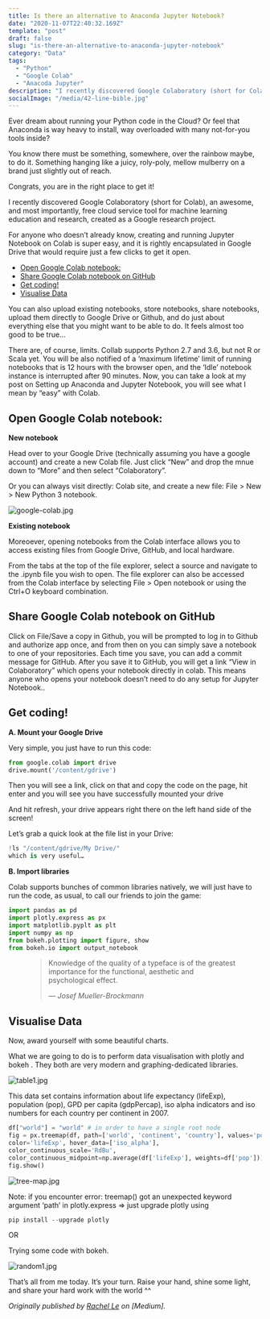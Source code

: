```yaml
---
title: Is there an alternative to Anaconda Jupyter Notebook?
date: "2020-11-07T22:40:32.169Z"
template: "post"
draft: false
slug: "is-there-an-alternative-to-anaconda-jupyter-notebook"
category: "Data"
tags:
  - "Python"
  - "Google Colab"
  - "Anacoda Jupyter"
description: "I recently discovered Google Colaboratory (short for Colab), an awesome, and most importantly, free cloud service tool for machine learning education and research, created as a Google research project. For anyone who doesn’t already know, creating and running Jupyter Notebook on Colab is super easy, and it is rightly encapsulated in Google Drive that would require just a few clicks to get it open."
socialImage: "/media/42-line-bible.jpg"
---
```


Ever dream about running your Python code in the Cloud? Or feel that Anaconda is way heavy to install, way overloaded with many not-for-you tools inside?

You know there must be something, somewhere, over the rainbow maybe, to do it. Something hanging like a juicy, roly-poly, mellow mulberry on a brand just slightly out of reach.

Congrats, you are in the right place to get it!


I recently discovered Google Colaboratory (short for Colab), an awesome, and most importantly, free cloud service tool for machine learning education and research, created as a Google research project.

For anyone who doesn’t already know, creating and running Jupyter Notebook on Colab is super easy, and it is rightly encapsulated in Google Drive that would require just a few clicks to get it open.

- [Open Google Colab notebook:](#open-google-colab-notebook)
- [Share Google Colab notebook on GitHub](#share-google-colab-notebook-on-github)
- [Get coding!](#get-coding!)
- [Visualise Data](#visualise-data)

You can also upload existing notebooks, store notebooks, share notebooks, upload them directly to Google Drive or Github, and do just about everything else that you might want to be able to do. It feels almost too good to be true…

There are, of course, limits. Collab supports Python 2.7 and 3.6, but not R or Scala yet. You will be also notified of a ‘maximum lifetime’ limit of running notebooks that is 12 hours with the browser open, and the ‘Idle’ notebook instance is interrupted after 90 minutes.
Now, you can take a look at my post on Setting up Anaconda and Jupyter Notebook, you will see what I mean by “easy” with Colab.


## Open Google Colab notebook:

**New notebook**

Head over to your Google Drive (technically assuming you have a google account) and create a new Colab file. Just click “New” and drop the mnue down to “More” and then select “Colaboratory”.

Or you can always visit directly: Colab site, and create a new file: File > New > New Python 3 notebook.

![google-colab.jpg](/media/google-colab.jpg)

**Existing notebook**

Moreoever, opening notebooks from the Colab interface allows you to access existing files from Google Drive, GitHub, and local hardware.

From the tabs at the top of the file explorer, select a source and navigate to the .ipynb file you wish to open. The file explorer can also be accessed from the Colab interface by selecting File > Open notebook or using the Ctrl+O keyboard combination.



## Share Google Colab notebook on GitHub

Click on File/Save a copy in Github, you will be prompted to log in to Github and authorize app once, and from then on you can simply save a notebook to one of your repositories. Each time you save, you can add a commit message for GitHub. After you save it to GitHub, you will get a link “View in Colaboratory” which opens your notebook directly in colab. This means anyone who opens your notebook doesn’t need to do any setup for Jupyter Notebook..





## Get coding!

**A. Mount your Google Drive**

Very simple, you just have to run this code:

```python
from google.colab import drive
drive.mount('/content/gdrive')
```

Then you will see a link, click on that and copy the code on the page, hit enter and you will see you have successfully mounted your drive

And hit refresh, your drive appears right there on the left hand side of the screen!

Let’s grab a quick look at the file list in your Drive:

```python
!ls "/content/gdrive/My Drive/"
which is very useful…
```

**B. Import libraries**

Colab supports bunches of common libraries natively, we will just have to run the code, as usual, to call our friends to join the game:

```python
import pandas as pd
import plotly.express as px
import matplotlib.pyplt as plt
import numpy as np
from bokeh.plotting import figure, show
from bokeh.io import output_notebook
```



<figure>
	<blockquote>
		<p>Knowledge of the quality of a typeface is of the greatest importance for the functional, aesthetic and psychological effect.</p>
		<footer>
			<cite>— Josef Mueller-Brockmann</cite>
		</footer>
	</blockquote>
</figure>








## Visualise Data

Now, award yourself with some beautiful charts.

What we are going to do is to perform data visualisation with plotly and bokeh . They both are very modern and graphing-dedicated libraries.

![table1.jpg](/media/table1.jpg)

This data set contains information about life expectancy (lifeExp), population (pop), GPD per capita (gdpPercap), iso alpha indicators and iso numbers for each country per continent in 2007.

```python
df["world"] = "world" # in order to have a single root node
fig = px.treemap(df, path=['world', 'continent', 'country'], values='pop',
color='lifeExp', hover_data=['iso_alpha'],
color_continuous_scale='RdBu',
color_continuous_midpoint=np.average(df['lifeExp'], weights=df['pop']))
fig.show()
```
![tree-map.jpg](/media/tree-map.jpg)

Note: if you encounter error: treemap() got an unexpected keyword argument ‘path’ in plotly.express => just upgrade plotly using

```python
pip install --upgrade plotly
```
OR

Trying some code with bokeh.

![random1.jpg](/media/random1.jpg)


That’s all from me today. It’s your turn. Raise your hand, shine some light, and share your hard work with the world ^^



*Originally published by [Rachel Le](http://heyiamrachel.com/) on [Medium].*